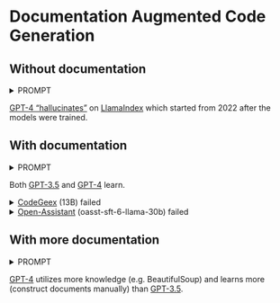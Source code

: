 # Documentation Augmented Code Generation

## Without documentation

<details>
<summary>PROMPT</summary>

write a python program with LlamaIndex interface to implement semantic search on the documents at https://gpt-index.readthedocs.io/en/latest/index.html

</details>

[GPT-4 “hallucinates”](//ai-llm.github.io/doc-code/semantic-search-with-llamaindex.html) on [LlamaIndex](https://gpt-index.readthedocs.io/en/latest/index.html) which started from 2022 after the models were trained.

## With documentation

<details>
<summary>PROMPT</summary>

Build and Query Index
Create a new .py file with the following:
```python
from llama_index import GPTSimpleVectorIndex, SimpleDirectoryReader

documents = SimpleDirectoryReader('data').load_data()
index = GPTSimpleVectorIndex.from_documents(documents)
```

This builds an index over the documents in the data folder (which in this case just consists of the essay text). We then run the following
```python
response = index.query("What did the author do growing up?")
print(response)
```

You should get back a response similar to the following: The author wrote short stories and tried to program on an IBM 1401.

===

According to above LlamaIndex documentation，write a python program with LlamaIndex interface to implement semantic search on the documents at https://gpt-index.readthedocs.io/en/latest/index.html
</details>

Both [GPT-3.5](//ai-llm.github.io/doc-code/doc-code-llamaindex-3-5.html) and [GPT-4](//ai-llm.github.io/doc-code/doc-code-llamaindex-4.html) learn.

<details>
	<summary><a href="https://codegeex.cn/zh-CN/playground">CodeGeex</a> (13B) failed</summary>

```python

#Build and Query Index
#Create a new .py file with the following:
#from llama_index import GPTSimpleVectorIndex, SimpleDirectoryReader
#
#documents = SimpleDirectoryReader('data').load_data()
#index = GPTSimpleVectorIndex.from_documents(documents)
#
#This builds an index over the documents in the data folder (which in this case just consists of the essay text). We then run the following:
#response = index.query("What did the author do growing up?")
#print(response)
#
#You should get back a response similar to the following: The author wrote short stories and tried to program on an IBM 1401.
#===
#
#According to above LlamaIndex documentation，write a python program with LlamaIndex interface to implement semantic search on the documents at https://gpt-index.readthedocs.io/en/latest/index.html
#

from llama_index import GPTSimpleVectorIndex, SimpleDirectoryReader

documents = SimpleDirectoryReader('data').load_data()
index = GPTSimpleVectorIndex.from_documents(documents)

response = index.query("What did the author do on growing up?")
print(response)
# 代码生成完毕，修改此注释后可继续生成。

```
	
</details>	
<details>
	<summary><a href="https://open-assistant.io/chat/064439e3-5454-7a96-8000-9b63cae7f07b">Open-Assistant</a> (oasst-sft-6-llama-30b) failed</summary>

To implement semantic search using LlamaIndex on the documents provided by https://gpt-index.readthedocs.io/en/latest/index.html, we can follow these steps:

Step 1: Install dependencies - Make sure you have installed all the required packages for building LlamaIndex and running semantic queries. You may need to install them manually if they are not already present in your environment variables. Follow the instructions mentioned in the dependencies section here: http://www.llamaindex.com/static/docs/guides/installation.html
Step 2: Download Data - Go to the link mentioned above and download the available dataset that suits your requirements or purpose. Let's assume we will use the sample dataset called "gpt35b" from this collection as it contains around half a million diverse examples. Extract and save it to disk.
**Note: **The gpt35B dataset is freely accessible but requires registration for access. Please go to https://openai.com/research/projects/gpt/, click on 'Open Dataset', register yourself & confirm email for account activation before downloading the datasets under 'Data'.

Step 3: Initialize Index and Directory Reader - Write a Python script which initializes the Index instance and a directory reader for loading data into memory. Here's some example code for that:

```python
import os
import json
from pathlib import Path
from typing import List, Dict
from llama_index import (
    GPTSimpleVectorIndex,
    PretrainedModelType,
    SimpleDirectoryReader,
)

def load_and_save_dataset(model_type):
    model_path = f"./{f'{PretrainedModelType.LLAMA}'}/{model_type}.json"

    def read_model():
        with open(os.devnull, "w") as devnull:
            exec(compile(open(model_path).read(), model_path, "exec"))

    try:
        os.remove(model_path)
    except FileNotFoundError:
        pass
    else:
        print(f"Deleted previous {model_type} model file.")
    
    read_model()
    print(f"Loaded {model_type} model.")

    return model_type

class DatasetteLoader:
    def __init__(self, name: str, root_dir: Path, file_ext: str = ".txt", pretrained: bool = True, output_file: Optional[str] = None):
        self.name = name
        self.root_dir = root_dir
        self.file_ext = file_ext
        self.pretrained = pretai
```

</details>

## With more documentation

<details>
	<summary>PROMPT</summary>

Build and Query Index
Create a new .py file with the following:
```python
from llama_index import GPTSimpleVectorIndex, SimpleDirectoryReader

documents = SimpleDirectoryReader('data').load_data()
index = GPTSimpleVectorIndex.from_documents(documents)
```

This builds an index over the documents in the data folder (which in this case just consists of the essay text). We then run the following
```python
response = index.query("What did the author do growing up?")
print(response)
```
You should get back a response similar to the following: The author wrote short stories and tried to program on an IBM 1401.

===
	
Data Connectors (LlamaHub 🦙)
Our data connectors are offered through LlamaHub 🦙. LlamaHub is an open-source repository containing data loaders that you can easily plug and play into any LlamaIndex application.

Some sample data connectors:
local file directory (SimpleDirectoryReader). Can support parsing a wide range of file types: .pdf, .jpg, .png, .docx, etc.
Notion (NotionPageReader)
Google Docs (GoogleDocsReader)
Slack (SlackReader)
Discord (DiscordReader)

===
	
LlamaIndex Usage Pattern
The general usage pattern of LlamaIndex is as follows:
Load in documents (either manually, or through a data loader)
Parse the Documents into Nodes
Construct Index (from Nodes or Documents)
[Optional, Advanced] Building indices on top of other indices
Query the index
1. Load in Documents
The first step is to load in data. This data is represented in the form of Document objects. We provide a variety of data loaders which will load in Documents through the load_data function, e.g.:

```python
from llama_index import SimpleDirectoryReader

documents = SimpleDirectoryReader('data').load_data()
```

You can also choose to construct documents manually. LlamaIndex exposes the Document struct.

```python
from llama_index import Document

text_list = [text1, text2, ...]
documents = [Document(t) for t in text_list]
```

A Document represents a lightweight container around the data source. You can now choose to proceed with one of the following steps:
Feed the Document object directly into the index (see section 3).
First convert the Document into Node objects (see section 2).
2. Parse the Documents into Nodes
The next step is to parse these Document objects into Node objects. Nodes represent “chunks” of source Documents, whether that is a text chunk, an image, or more. They also contain metadata and relationship information with other nodes and index structures.
Nodes are a first-class citizen in LlamaIndex. You can choose to define Nodes and all its attributes directly. You may also choose to “parse” source Documents into Nodes through our NodeParser classes.
For instance, you can do

```python
from llama_index.node_parser import SimpleNodeParser

parser = SimpleNodeParser()

nodes = parser.get_nodes_from_documents(documents)
```

You can also choose to construct Node objects manually and skip the first section. For instance,
from llama_index.data_structs.node_v2 import Node, DocumentRelationship

```python
node1 = Node(text="<text_chunk>", doc_id="<node_id>")
node2 = Node(text="<text_chunk>", doc_id="<node_id>")
# set relationships
node1.relationships[DocumentRelationship.NEXT] = node2.get_doc_id()
node2.relationships[DocumentRelationship.PREVIOUS] = node1.get_doc_id()
```
===
	
According to above LlamaIndex documentation，write a python program with LlamaIndex interface to implement semantic search on the web page and its linked pages at https://gpt-index.readthedocs.io/en/latest/index.html
</details>

[GPT-4](//ai-llm.github.io/doc-code/doc-code-llamaindex-2-4.html) utilizes more knowledge (e.g. BeautifulSoup) and learns more (construct documents manually) than [GPT-3.5](//ai-llm.github.io/doc-code/doc-code-llamaindex-2-3-5.html).
